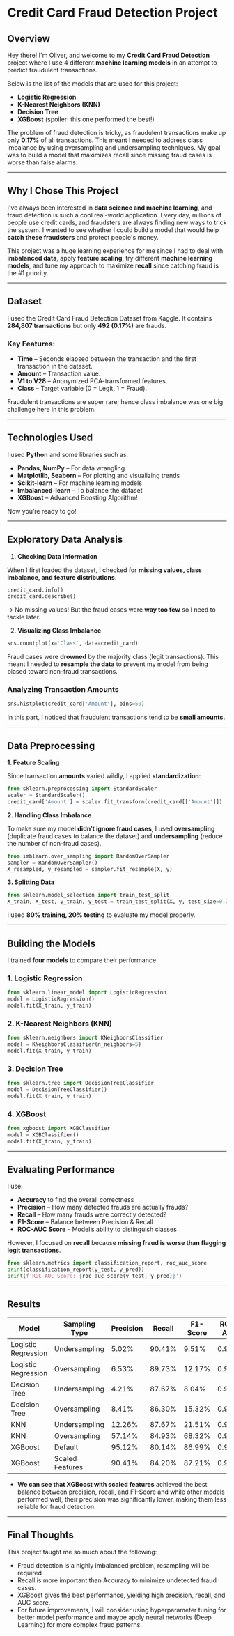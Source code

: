 # Credit Card Fraud Detection Project

## Overview

Hey there! I'm Oliver, and welcome to my **Credit Card Fraud Detection** project where I use 4 different **machine learning models** in an attempt to predict fraudulent transactions.

Below is the list of the models that are used for this project:

- **Logistic Regression**
- **K-Nearest Neighbors (KNN)**
- **Decision Tree**
- **XGBoost** (spoiler: this one performed the best!)

The problem of fraud detection is tricky, as fraudulent transactions make up only **0.17%** of all transactions. This meant I needed to address class imbalance by using oversampling and undersampling techniques. My goal was to build a model that maximizes recall since missing fraud cases is worse than false alarms.

---

## Why I Chose This Project

I've always been interested in **data science and machine learning**, and fraud detection is such a cool real-world application. Every day, millions of people use credit cards, and fraudsters are always finding new ways to trick the system. I wanted to see whether I could build a model that would help **catch these fraudsters** and protect people's money.

This project was a huge learning experience for me since I had to deal with **imbalanced data**, apply **feature scaling**, try different **machine learning models**, and tune my approach to maximize **recall** since catching fraud is the #1 priority.

---

## Dataset

I used the Credit Card Fraud Detection Dataset from Kaggle. It contains **284,807 transactions** but only **492 (0.17%)** are frauds.

### Key Features:

- **Time** – Seconds elapsed between the transaction and the first transaction in the dataset.
- **Amount** – Transaction value.
- **V1 to V28** – Anonymized PCA-transformed features.
- **Class** – Target variable (0 = Legit, 1 = Fraud).

Fraudulent transactions are super rare; hence class imbalance was one big challenge here in this problem.

---

## Technologies Used

I used **Python** and some libraries such as:

- **Pandas, NumPy** – For data wrangling
- **Matplotlib, Seaborn** – For plotting and visualizing trends
- **Scikit-learn** – For machine learning models
- **Imbalanced-learn** – To balance the dataset
- **XGBoost** – Advanced Boosting Algorithm!

Now you’re ready to go!

---

## Exploratory Data Analysis

1. **Checking Data Information**

When I first loaded the dataset, I checked for **missing values, class imbalance, and feature distributions**.

```python
credit_card.info()
credit_card.describe()
```

→ No missing values! But the fraud cases were **way too few** so I need to tackle later.

2. **Visualizing Class Imbalance**

```python
sns.countplot(x='Class', data=credit_card)
```

Fraud cases were **drowned** by the majority class (legit transactions). This meant I needed to **resample the data** to prevent my model from being biased toward non-fraud transactions.

### Analyzing Transaction Amounts

```python
sns.histplot(credit_card['Amount'], bins=50)
```

In this part, I noticed that fraudulent transactions tend to be **small amounts.**

---

## Data Preprocessing

**1. Feature Scaling**

Since transaction **amounts** varied wildly, I applied **standardization**:

```python
from sklearn.preprocessing import StandardScaler
scaler = StandardScaler()
credit_card['Amount'] = scaler.fit_transform(credit_card[['Amount']])
```

**2. Handling Class Imbalance**

To make sure my model **didn’t ignore fraud cases**, I used **oversampling** (duplicate fraud cases to balance the dataset) and **undersampling** (reduce the number of non-fraud cases).

```python
from imblearn.over_sampling import RandomOverSampler
sampler = RandomOverSampler()
X_resampled, y_resampled = sampler.fit_resample(X, y)
```

**3. Splitting Data**

```python
from sklearn.model_selection import train_test_split
X_train, X_test, y_train, y_test = train_test_split(X, y, test_size=0.2, random_state=42)
```

I used **80% training, 20% testing** to evaluate my model properly.

---

## Building the Models

I trained **four models** to compare their performance:

### 1. Logistic Regression

```python
from sklearn.linear_model import LogisticRegression
model = LogisticRegression()
model.fit(X_train, y_train)
```

### 2. K-Nearest Neighbors (KNN)

```python
from sklearn.neighbors import KNeighborsClassifier
model = KNeighborsClassifier(n_neighbors=5)
model.fit(X_train, y_train)
```

### 3. Decision Tree

```python
from sklearn.tree import DecisionTreeClassifier
model = DecisionTreeClassifier()
model.fit(X_train, y_train)
```

### 4. XGBoost

```python
from xgboost import XGBClassifier
model = XGBClassifier()
model.fit(X_train, y_train)
```

---

## Evaluating Performance

I use:

- **Accuracy** to find the overall correctness
- **Precision** – How many detected frauds are actually frauds?
- **Recall** – How many frauds were correctly detected?
- **F1-Score** – Balance between Precision & Recall
- **ROC-AUC Score** – Model’s ability to distinguish classes

However, I focused on **recall** because **missing fraud is worse than flagging legit transactions**.

```python
from sklearn.metrics import classification_report, roc_auc_score
print(classification_report(y_test, y_pred))
print(f'ROC-AUC Score: {roc_auc_score(y_test, y_pred)}')
```

---

## Results

| Model | Sampling Type | Precision | Recall | F1-Score | ROC-AUC |
| --- | --- | --- | --- | --- | --- |
| Logistic Regression | Undersampling | 5.02% | 90.41% | 9.51% | 0.9374 |
| Logistic Regression | Oversampling | 6.53% | 89.73% | 12.17% | 0.9376 |
| Decision Tree | Undersampling | 4.21% | 87.67% | 8.04% | 0.9213 |
| Decision Tree | Oversampling | 8.41% | 86.30% | 15.32% | 0.9234 |
| KNN | Undersampling | 12.26% | 87.67% | 21.51% | 0.9329 |
| KNN | Oversampling | 57.14% | 84.93% | 68.32% | 0.9241 |
| XGBoost | Default | 95.12% | 80.14% | 86.99% | 0.9006 |
| XGBoost | Scaled Features | 90.41% | 84.20% | 87.21% | 0.9265 |
- **We can see that XGBoost with scaled features** achieved the best balance between precision, recall, and F1-Score and while other models performed well, their precision was significantly lower, making them less reliable for fraud detection.

---

## Final Thoughts

This project taught me so much about the following:

- Fraud detection is a highly imbalanced problem, resampling will be required
- Recall is more important than Accuracy to minimize undetected fraud cases.
- XGBoost gives the best performance, yielding high precision, recall, and AUC score.
- For future improvements, I will consider using hyperparameter tuning for better model performance and maybe apply neural networks (Deep Learning) for more complex fraud patterns.
